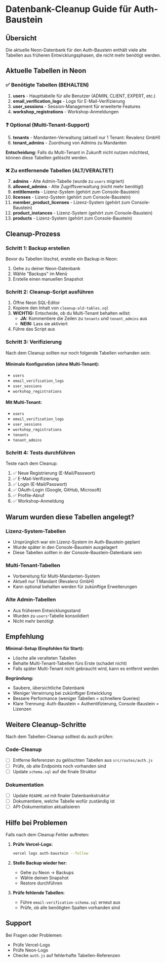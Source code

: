 # Datenbank-Cleanup Guide für Auth-Baustein

## Übersicht

Die aktuelle Neon-Datenbank für den Auth-Baustein enthält viele alte Tabellen aus früheren Entwicklungsphasen, die nicht mehr benötigt werden.

## Aktuelle Tabellen in Neon

### ✅ Benötigte Tabellen (BEHALTEN)

1. **users** - Haupttabelle für alle Benutzer (ADMIN, CLIENT, EXPERT, etc.)
2. **email_verification_logs** - Logs für E-Mail-Verifizierung
3. **user_sessions** - Session-Management für erweiterte Features
4. **workshop_registrations** - Workshop-Anmeldungen

### ❓ Optional (Multi-Tenant-Support)

5. **tenants** - Mandanten-Verwaltung (aktuell nur 1 Tenant: Revalenz GmbH)
6. **tenant_admins** - Zuordnung von Admins zu Mandanten

**Entscheidung:** Falls du Multi-Tenant in Zukunft nicht nutzen möchtest, können diese Tabellen gelöscht werden.

### ❌ Zu entfernende Tabellen (ALT/VERALTET)

7. **admins** - Alte Admin-Tabelle (wurde zu `users` migriert)
8. **allowed_admins** - Alte Zugriffsverwaltung (nicht mehr benötigt)
9. **entitlements** - Lizenz-System (gehört zum Console-Baustein)
10. **licenses** - Lizenz-System (gehört zum Console-Baustein)
11. **member_product_licenses** - Lizenz-System (gehört zum Console-Baustein)
12. **product_instances** - Lizenz-System (gehört zum Console-Baustein)
13. **products** - Lizenz-System (gehört zum Console-Baustein)

## Cleanup-Prozess

### Schritt 1: Backup erstellen

Bevor du Tabellen löschst, erstelle ein Backup in Neon:

1. Gehe zu deiner Neon-Datenbank
2. Wähle "Backups" im Menü
3. Erstelle einen manuellen Snapshot

### Schritt 2: Cleanup-Script ausführen

1. Öffne Neon SQL-Editor
2. Kopiere den Inhalt von `cleanup-old-tables.sql`
3. **WICHTIG:** Entscheide, ob du Multi-Tenant behalten willst:
   - **JA:** Kommentiere die Zeilen zu `tenants` und `tenant_admins` aus
   - **NEIN:** Lass sie aktiviert
4. Führe das Script aus

### Schritt 3: Verifizierung

Nach dem Cleanup sollten nur noch folgende Tabellen vorhanden sein:

#### Minimale Konfiguration (ohne Multi-Tenant):
- `users`
- `email_verification_logs`
- `user_sessions`
- `workshop_registrations`

#### Mit Multi-Tenant:
- `users`
- `email_verification_logs`
- `user_sessions`
- `workshop_registrations`
- `tenants`
- `tenant_admins`

### Schritt 4: Tests durchführen

Teste nach dem Cleanup:

1. ✅ Neue Registrierung (E-Mail/Passwort)
2. ✅ E-Mail-Verifizierung
3. ✅ Login (E-Mail/Passwort)
4. ✅ OAuth-Login (Google, GitHub, Microsoft)
5. ✅ Profile-Abruf
6. ✅ Workshop-Anmeldung

## Warum wurden diese Tabellen angelegt?

### Lizenz-System-Tabellen
- Ursprünglich war ein Lizenz-System im Auth-Baustein geplant
- Wurde später in den Console-Baustein ausgelagert
- Diese Tabellen sollten in der Console-Baustein-Datenbank sein

### Multi-Tenant-Tabellen
- Vorbereitung für Multi-Mandanten-System
- Aktuell nur 1 Mandant (Revalenz GmbH)
- Kann optional behalten werden für zukünftige Erweiterungen

### Alte Admin-Tabellen
- Aus früherem Entwicklungsstand
- Wurden zu `users`-Tabelle konsolidiert
- Nicht mehr benötigt

## Empfehlung

**Minimal-Setup (Empfohlen für Start):**
- Lösche alle veralteten Tabellen
- Behalte Multi-Tenant-Tabellen fürs Erste (schadet nicht)
- Falls später Multi-Tenant nicht gebraucht wird, kann es entfernt werden

**Begründung:**
- Saubere, übersichtliche Datenbank
- Weniger Verwirrung bei zukünftiger Entwicklung
- Bessere Performance (weniger Tabellen = schnellere Queries)
- Klare Trennung: Auth-Baustein = Authentifizierung, Console-Baustein = Lizenzen

## Weitere Cleanup-Schritte

Nach dem Tabellen-Cleanup solltest du auch prüfen:

### Code-Cleanup
- [ ] Entferne Referenzen zu gelöschten Tabellen aus `src/routes/auth.js`
- [ ] Prüfe, ob alte Endpoints noch vorhanden sind
- [ ] Update `schema.sql` auf die finale Struktur

### Dokumentation
- [ ] Update `README.md` mit finaler Datenbankstruktur
- [ ] Dokumentiere, welche Tabelle wofür zuständig ist
- [ ] API-Dokumentation aktualisieren

## Hilfe bei Problemen

Falls nach dem Cleanup Fehler auftreten:

1. **Prüfe Vercel-Logs:**
   ```bash
   vercel logs auth-baustein --follow
   ```

2. **Stelle Backup wieder her:**
   - Gehe zu Neon → Backups
   - Wähle deinen Snapshot
   - Restore durchführen

3. **Prüfe fehlende Tabellen:**
   - Führe `email-verification-schema.sql` erneut aus
   - Prüfe, ob alle benötigten Spalten vorhanden sind

## Support

Bei Fragen oder Problemen:
- Prüfe Vercel-Logs
- Prüfe Neon-Logs
- Checke `auth.js` auf fehlerhafte Tabellen-Referenzen


